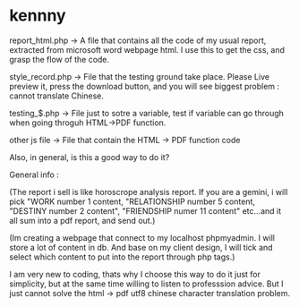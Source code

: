 # kennny

report_html.php 
-> A file that contains all the code of my usual report, extracted from microsoft word webpage html. I use this to get the css, and grasp the flow of the code.

style_record.php
-> File that the testing ground take place. Please Live preview it, press the download button, and you will see biggest problem : cannot translate Chinese. 

testing_$.php
-> File just to sotre a variable, test if variable can go through when going throguh HTML->PDF function.

other js file
-> File that contain the HTML -> PDF function code




Also, in general, is this a good way to do it?


General info :

(The report i sell is like horoscrope analysis report. If you are a gemini, i will pick "WORK number 1 content, "RELATIONSHIP number 5 content, "DESTINY number 2 content", "FRIENDSHIP numer 11 content" etc...and it all sum into a pdf report, and send out.)

(Im creating a webpage that connect to my localhost phpmyadmin. I will store a lot of content in db. And base on my client design, I will tick and select which content to put into the report through php tags.)

I am very new to coding, thats why I choose this way to do it just for simplicity, but at the same time willing to listen to professsion advice. But I just cannot solve the html -> pdf utf8 chinese character translation problem.
